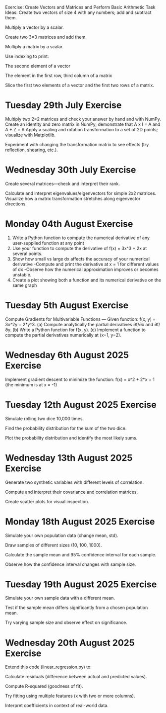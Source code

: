 Exercise: Create Vectors and Matrices and Perform Basic Arithmetic
Task Ideas:
Create two vectors of size 4 with any numbers; add and subtract them.

Multiply a vector by a scalar.

Create two 3×3 matrices and add them.

Multiply a matrix by a scalar.

Use indexing to print:

The second element of a vector

The element in the first row, third column of a matrix

Slice the first two elements of a vector and the first two rows of a matrix.

# Tuesday 29th July Exercise
Multiply two 2×2 matrices and check your answer by hand and with NumPy.
Create an identity and zero matrix in NumPy; demonstrate that A x I = A and A + Z = A
Apply a scaling and rotation transformation to a set of 2D points; visualize with Matplotlib.

Experiment with changing the transformation matrix to see effects (try reflection, shearing, etc.).


# Wednesday 30th July Exercise
Create several matrices—check and interpret their rank.

Calculate and interpret eigenvalues/eigenvectors for simple 2x2 matrices.
Visualize how a matrix transformation stretches along eigenvector directions.

# Monday 04th August Exercise
1. Write a Python function to compute the numerical derivative of any user-supplied function at any point
2. Use your function to compute the derivative of f(x) = 3x^3 + 2x at several points.
3. Show how small vs large dx affects the accuracy of your numerical derivative
-Compute and print the derivative at x = 1 for different values of dx
-Observe how the numerical approximation improves or becomes unstable.
4. Create a plot showing both a function and its numerical derivative on the same graph

# Tuesday 5th August Exercise 

Compute Gradients for Multivariable Functions — Given function: f(x, y) = 3x^2y + 2*y^3.
(a) Compute analytically the partial derivatives ∂f/∂x and ∂f/∂y. 
(b) Write a Python function for f(x, y).
(c) Implement a function to compute the partial derivatives numerically at (x=1, y=2).

# Wednesday 6th August 2025 Exercise
Implement gradient descent to minimize the function:
f(x) = x^2 + 2*x + 1
(the minimum is at x = -1)

# Tuesday 12th August 2025 Exercise
Simulate rolling two dice 10,000 times.

Find the probability distribution for the sum of the two dice.

Plot the probability distribution and identify the most likely sums.

# Wednesday 13th August 2025 Exercise
Generate two synthetic variables with different levels of correlation.

Compute and interpret their covariance and correlation matrices.

Create scatter plots for visual inspection.

# Monday 18th August 2025 Exercise
Simulate your own population data (change mean, std).

Draw samples of different sizes (10, 100, 1000).

Calculate the sample mean and 95% confidence interval for each sample.

Observe how the confidence interval changes with sample size.

# Tuesday 19th August 2025 Exercise
Simulate your own sample data with a different mean.

Test if the sample mean differs significantly from a chosen population mean.

Try varying sample size and observe effect on significance.

# Wednesday 20th August 2025 Exercise
Extend this code (linear_regression.py) to:

Calculate residuals (difference between actual and predicted values).

Compute R-squared (goodness of fit).

Try fitting using multiple features (x with two or more columns).

Interpret coefficients in context of real-world data.
